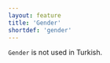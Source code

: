 ```yaml
---
layout: feature
title: 'Gender'
shortdef: 'gender'
---
```


`Gender` is not used in Turkish.
<!-- Interlanguage links updated Út zář 29 20:31:35 CEST 2020 -->
